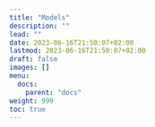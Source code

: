 ```yaml
---
title: "Models"
description: ""
lead: ""
date: 2023-06-16T21:50:07+02:00
lastmod: 2023-06-16T21:50:07+02:00
draft: false
images: []
menu:
  docs:
    parent: "docs"
weight: 999
toc: true
---
```

